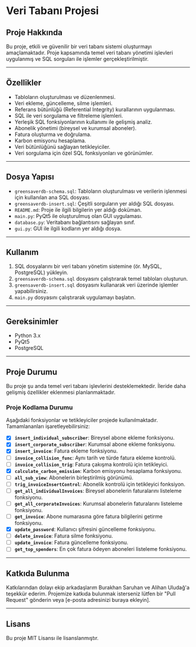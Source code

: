 # **Veri Tabanı Projesi**

## **Proje Hakkında**
Bu proje, etkili ve güvenilir bir veri tabanı sistemi oluşturmayı amaçlamaktadır. Proje kapsamında temel veri tabanı yönetimi işlevleri uygulanmış ve SQL sorguları ile işlemler gerçekleştirilmiştir.

---

## **Özellikler**
- Tabloların oluşturulması ve düzenlenmesi.
- Veri ekleme, güncelleme, silme işlemleri.
- Referans bütünlüğü (Referential Integrity) kurallarının uygulanması.
- SQL ile veri sorgulama ve filtreleme işlemleri.
- Yerleşik SQL fonksiyonlarının kullanımı ile gelişmiş analiz.
- Abonelik yönetimi (bireysel ve kurumsal aboneler).
- Fatura oluşturma ve doğrulama.
- Karbon emisyonu hesaplama.
- Veri bütünlüğünü sağlayan tetikleyiciler.
- Veri sorgulama için özel SQL fonksiyonları ve görünümler.

---

## **Dosya Yapısı**
- `greensaverdb-schema.sql`: Tabloların oluşturulması ve verilerin işlenmesi için kullanılan ana SQL dosyası.
- `greensaverdb-insert.sql`: Çeşitli sorguların yer aldığı SQL dosyası.
- `README.md`: Proje ile ilgili bilgilerin yer aldığı doküman.
- `main.py`: PyQt5 ile oluşturulmuş olan GUI uygulaması.
- `database.py`: Veritabanı bağlantısını sağlayan sınıf.
- `gui.py`: GUI ile ilgili kodların yer aldığı dosya.   

---

## **Kullanım**
1. SQL dosyalarını bir veri tabanı yönetim sistemine (ör. MySQL, PostgreSQL) yükleyin.
2. `greensaverdb-schema.sql` dosyasını çalıştırarak temel tabloları oluşturun.
3. `greensaverdb-insert.sql` dosyasını kullanarak veri üzerinde işlemler yapabilirsiniz.
4. `main.py` dosyasını çalıştırarak uygulamayı başlatın.
---

## **Gereksinimler**
- Python 3.x
- PyQt5
- PostgreSQL

---

## **Proje Durumu**
Bu proje şu anda temel veri tabanı işlevlerini desteklemektedir. İleride daha gelişmiş özellikler eklenmesi planlanmaktadır.

### **Proje Kodlama Durumu**
Aşağıdaki fonksiyonlar ve tetikleyiciler projede kullanılmaktadır. Tamamlananları işaretleyebilirsiniz:

- [X] **`insert_individual_subscriber`**: Bireysel abone ekleme fonksiyonu.
- [X] **`insert_corporate_subscriber`**: Kurumsal abone ekleme fonksiyonu.
- [X] **`insert_invoice`**: Fatura ekleme fonksiyonu.
- [ ] **`invoice_collision_func`**: Aynı tarih ve türde fatura ekleme kontrolü.
- [ ] **`invoice_collision_trig`**: Fatura çakışma kontrolü için tetikleyici.
- [X] **`calculate_carbon_emission`**: Karbon emisyonu hesaplama fonksiyonu.
- [ ] **`all_sub_view`**: Abonelerin birleştirilmiş görünümü.
- [ ] **`trig_invoiceInsertControl`**: Abonelik kontrolü için tetikleyici fonksiyon.
- [ ] **`get_all_individualInvoices`**: Bireysel abonelerin faturalarını listeleme fonksiyonu.
- [ ] **`get_all_corporateInvoices`**: Kurumsal abonelerin faturalarını listeleme fonksiyonu.
- [ ] **`get_invoice`**: Abone numarasına göre fatura bilgilerini getirme fonksiyonu.
- [X] **`update_password`**: Kullanıcı şifresini güncelleme fonksiyonu.
- [ ] **`delete_invoice`**: Fatura silme fonksiyonu.
- [ ] **`update_invoice`**: Fatura güncelleme fonksiyonu.
- [ ] **`get_top_spenders`**: En çok fatura ödeyen aboneleri listeleme fonksiyonu.
---

## **Katkıda Bulunma**
Katkılarından dolayı ekip arkadaşlarım Burakhan Saruhan ve Alihan Uludağ'a teşekkür ederim. Projemize katkıda bulunmak isterseniz lütfen bir "Pull Request" gönderin veya [e-posta adresinizi buraya ekleyin].

---

## **Lisans**
Bu proje MIT Lisansı ile lisanslanmıştır.
